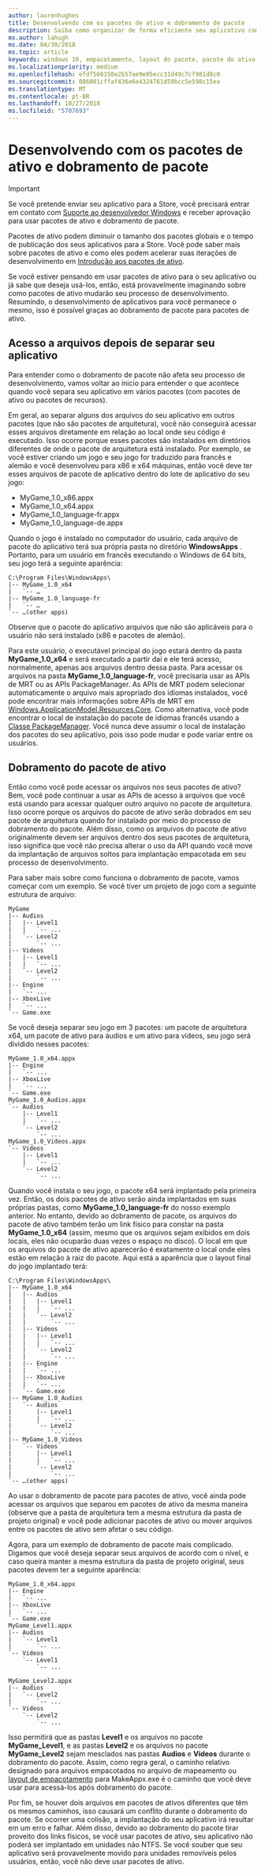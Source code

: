 ```yaml
---
author: laurenhughes
title: Desenvolvendo com os pacotes de ativo e dobramento de pacote
description: Saiba como organizar de forma eficiente seu aplicativo com pacotes de ativo e dobramento de pacote.
ms.author: lahugh
ms.date: 04/30/2018
ms.topic: article
keywords: windows 10, empacotamento, layout do pacote, pacote do ativo
ms.localizationpriority: medium
ms.openlocfilehash: efdf560158e2b57ae9e05ecc31d49c7cf981d8c0
ms.sourcegitcommit: 086001cffaf436e6e4324761d59bcc5e598c15ea
ms.translationtype: MT
ms.contentlocale: pt-BR
ms.lasthandoff: 10/27/2018
ms.locfileid: "5707693"
---
```

# <a name="developing-with-asset-packages-and-package-folding"></a>Desenvolvendo com os pacotes de ativo e dobramento de pacote 

> [!IMPORTANT]
> Se você pretende enviar seu aplicativo para a Store, você precisará entrar em contato com [Suporte ao desenvolvedor Windows](https://developer.microsoft.com/windows/support) e receber aprovação para usar pacotes de ativo e dobramento de pacote.

Pacotes de ativo podem diminuir o tamanho dos pacotes globais e o tempo de publicação dos seus aplicativos para a Store. Você pode saber mais sobre pacotes de ativo e como eles podem acelerar suas iterações de desenvolvimento em [Introdução aos pacotes de ativo](asset-packages.md).

Se você estiver pensando em usar pacotes de ativo para o seu aplicativo ou já sabe que deseja usá-los, então, está provavelmente imaginando sobre como pacotes de ativo mudarão seu processo de desenvolvimento. Resumindo, o desenvolvimento de aplicativos para você permanece o mesmo, isso é possível graças ao dobramento de pacote para pacotes de ativo.

## <a name="file-access-after-splitting-your-app"></a>Acesso a arquivos depois de separar seu aplicativo

Para entender como o dobramento de pacote não afeta seu processo de desenvolvimento, vamos voltar ao inicio para entender o que acontece quando você separa seu aplicativo em vários pacotes (com pacotes de ativo ou pacotes de recursos). 

Em geral, ao separar alguns dos arquivos do seu aplicativo em outros pacotes (que não são pacotes de arquitetura), você não conseguirá acessar esses arquivos diretamente em relação ao local onde seu código é executado. Isso ocorre porque esses pacotes são instalados em diretórios diferentes de onde o pacote de arquitetura está instalado. Por exemplo, se você estiver criando um jogo e seu jogo for traduzido para francês e alemão e você desenvolveu para x86 e x64 máquinas, então você deve ter esses arquivos de pacote de aplicativo dentro do lote de aplicativo do seu jogo:

-   MyGame_1.0_x86.appx
-   MyGame_1.0_x64.appx
-   MyGame_1.0_language-fr.appx
-   MyGame_1.0_language-de.appx

Quando o jogo é instalado no computador do usuário, cada arquivo de pacote do aplicativo terá sua própria pasta no diretório **WindowsApps** . Portanto, para um usuário em francês executando o Windows de 64 bits, seu jogo terá a seguinte aparência:

```example
C:\Program Files\WindowsApps\
|-- MyGame_1.0_x64
|   `-- …
|-- MyGame_1.0_language-fr
|   `-- …
`-- …(other apps)
```

Observe que o pacote do aplicativo arquivos que não são aplicáveis para o usuário não será instalado (x86 e pacotes de alemão). 

Para este usuário, o executável principal do jogo estará dentro da pasta **MyGame_1.0_x64** e será executado a partir daí e ele terá acesso, normalmente, apenas aos arquivos dentro dessa pasta. Para acessar os arquivos na pasta **MyGame_1.0_language-fr**, você precisaria usar as APIs de MRT ou as APIs PackageManager. As APIs de MRT podem selecionar automaticamente o arquivo mais apropriado dos idiomas instalados, você pode encontrar mais informações sobre APIs de MRT em [Windows.ApplicationModel.Resources.Core](https://docs.microsoft.com/uwp/api/windows.applicationmodel.resources.core). Como alternativa, você pode encontrar o local de instalação do pacote de idiomas francês usando a [Classe PackageManager](https://docs.microsoft.com/uwp/api/Windows.Management.Deployment.PackageManager). Você nunca deve assumir o local de instalação dos pacotes do seu aplicativo, pois isso pode mudar e pode variar entre os usuários. 

## <a name="asset-package-folding"></a>Dobramento do pacote de ativo

Então como você pode acessar os arquivos nos seus pacotes de ativo? Bem, você pode continuar a usar as APIs de acesso à arquivos que você está usando para acessar qualquer outro arquivo no pacote de arquitetura. Isso ocorre porque os arquivos do pacote de ativo serão dobrados em seu pacote de arquitetura quando for instalado por meio do processo de dobramento do pacote. Além disso, como os arquivos do pacote de ativo originalmente devem ser arquivos dentro dos seus pacotes de arquitetura, isso significa que você não precisa alterar o uso da API quando você move da implantação de arquivos soltos para implantação empacotada em seu processo de desenvolvimento. 

Para saber mais sobre como funciona o dobramento de pacote, vamos começar com um exemplo. Se você tiver um projeto de jogo com a seguinte estrutura de arquivo:

```example
MyGame
|-- Audios
|   |-- Level1
|   |   `-- ...
|   `-- Level2
|       `-- ...
|-- Videos
|   |-- Level1
|   |   `-- ...
|   `-- Level2
|       `-- ...
|-- Engine
|   `-- ...
|-- XboxLive
|   `-- ...
`-- Game.exe
```

Se você deseja separar seu jogo em 3 pacotes: um pacote de arquitetura x64, um pacote de ativo para áudios e um ativo para vídeos, seu jogo será dividido nesses pacotes:

```example
MyGame_1.0_x64.appx
|-- Engine
|   `-- ...
|-- XboxLive
|   `-- ...
`-- Game.exe
MyGame_1.0_Audios.appx
`-- Audios
    |-- Level1
    |   `-- ...
    `-- Level2
        `-- ...
MyGame_1.0_Videos.appx
`-- Videos
    |-- Level1
    |   `-- ...
    `-- Level2
        `-- ...
```

Quando você instala o seu jogo, o pacote x64 será implantado pela primeira vez. Então, os dois pacotes de ativo serão ainda implantados em suas próprias pastas, como **MyGame_1.0_language-fr** do nosso exemplo anterior. No entanto, devido ao dobramento de pacote, os arquivos do pacote de ativo também terão um link físico para constar na pasta **MyGame_1.0_x64** (assim, mesmo que os arquivos sejam exibidos em dois locais, eles não ocuparão duas vezes o espaço no disco). O local em que os arquivos do pacote de ativo aparecerão é exatamente o local onde eles estão em relação à raiz do pacote. Aqui está a aparência que o layout final do jogo implantado terá:

```example 
C:\Program Files\WindowsApps\
|-- MyGame_1.0_x64
|   |-- Audios
|   |   |-- Level1
|   |   |   `-- ...
|   |   `-- Level2
|   |       `-- ...
|   |-- Videos
|   |   |-- Level1
|   |   |   `-- ...
|   |   `-- Level2
|   |       `-- ...
|   |-- Engine
|   |   `-- ...
|   |-- XboxLive
|   |   `-- ...
|   `-- Game.exe
|-- MyGame_1.0_Audios
|   `-- Audios
|       |-- Level1
|       |   `-- ...
|       `-- Level2
|           `-- ...
|-- MyGame_1.0_Videos
|   `-- Videos
|       |-- Level1
|       |   `-- ...
|       `-- Level2
|           `-- ...
`-- …(other apps)
```

Ao usar o dobramento de pacote para pacotes de ativo, você ainda pode acessar os arquivos que separou em pacotes de ativo da mesma maneira (observe que a pasta de arquitetura tem a mesma estrutura da pasta de projeto original) e você pode adicionar pacotes de ativo ou mover arquivos entre os pacotes de ativo sem afetar o seu código. 

Agora, para um exemplo de dobramento de pacote mais complicado. Digamos que você deseja separar seus arquivos de acordo com o nível, e caso queira manter a mesma estrutura da pasta de projeto original, seus pacotes devem ter a seguinte aparência:

```example
MyGame_1.0_x64.appx
|-- Engine
|   `-- ...
|-- XboxLive
|   `-- ...
`-- Game.exe
MyGame_Level1.appx
|-- Audios
|   `-- Level1
|       `-- ...
`-- Videos
    `-- Level1
        `-- ...

MyGame_Level2.appx
|-- Audios
|   `-- Level2
|       `-- ...
`-- Videos
    `-- Level2
        `-- ...
```
Isso permitirá que as pastas **Level1** e os arquivos no pacote **MyGame_Level1**, e as pastas **Level2** e os arquivos no pacote **MyGame_Level2** sejam mesclados nas pastas **Audios** e **Videos** durante o dobramento do pacote. Assim, como regra geral, o caminho relativo designado para arquivos empacotados no arquivo de mapeamento ou [layout de empacotamento](packaging-layout.md) para MakeAppx.exe é o caminho que você deve usar para acessá-los após dobramento do pacote. 

Por fim, se houver dois arquivos em pacotes de ativos diferentes que têm os mesmos caminhos, isso causará um conflito durante o dobramento do pacote. Se ocorrer uma colisão, a implantação do seu aplicativo irá resultar em um erro e falhar. Além disso, devido ao dobramento do pacote tirar proveito dos links físicos, se você usar pacotes de ativo, seu aplicativo não poderá ser implantado em unidades não NTFS. Se você souber que seu aplicativo será provavelmente movido para unidades removíveis pelos usuários, então, você não deve usar pacotes de ativo. 



